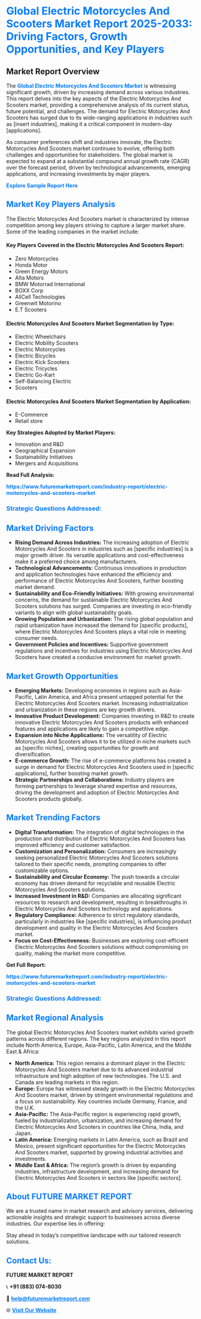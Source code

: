 <h1 style="color: #007BFF;">Global Electric Motorcycles And Scooters Market Report 2025-2033: Driving Factors, Growth Opportunities, and Key Players</h1>

<section id="overview">
<h2>Market Report Overview</h2>
<p>The <a href="https://www.futuremarketreport.com/industry-report/electric-motorcycles-and-scooters-market" style="color: #007BFF; text-decoration: none;"><strong>Global Electric Motorcycles And Scooters Market</strong></a> is witnessing significant growth, driven by increasing demand across various industries. This report delves into the key aspects of the Electric Motorcycles And Scooters market, providing a comprehensive analysis of its current status, future potential, and challenges. The demand for Electric Motorcycles And Scooters has surged due to its wide-ranging applications in industries such as [insert industries], making it a critical component in modern-day [applications].</p>
<p>As consumer preferences shift and industries innovate, the Electric Motorcycles And Scooters market continues to evolve, offering both challenges and opportunities for stakeholders. The global market is expected to expand at a substantial compound annual growth rate (CAGR) over the forecast period, driven by technological advancements, emerging applications, and increasing investments by major players.</p>
</section>

<section id="overview">
<p><a href="https://www.futuremarketreport.com/request-sample/reportId=64264" style="color: #007BFF; text-decoration: none;"><strong>Explore Sample Report Here</strong></a></p>
</section>

<section id="key-players">
<h2 style="color: #007BFF;">Market Key Players Analysis</h2>
<p>The Electric Motorcycles And Scooters market is characterized by intense competition among key players striving to capture a larger market share. Some of the leading companies in the market include:</p>
<h4>Key Players Covered in the Electric Motorcycles And Scooters Report:</h4>
<ul><li>Zero Motorcycles</li><li>Honda Motor</li><li>Green Energy Motors</li><li>Alta Motors</li><li>BMW Motorrad International</li><li>BOXX Corp</li><li>AllCell Technologies</li><li>Greenwit Motorino</li><li>E.T Scooters</li></ul>
<h4>Electric Motorcycles And Scooters Market Segmentation by Type:</h4>
<ul><li>Electric Wheelchairs</li><li>Electric Mobility Scooters</li><li>Electric Motorcycles</li><li>Electric Bicycles</li><li>Electric Kick Scooters</li><li>Electric Tricycles</li><li>Electric Go-Kart</li><li>Self-Balancing Electric</li><li>Scooters</li></ul>

<h4>Electric Motorcycles And Scooters Market Segmentation by Application:</h4>
<ul><li>E-Commerce</li><li>Retail store</li></ul>
<p><strong>Key Strategies Adopted by Market Players:</strong></p>
<ul>
<li>Innovation and R&D</li>
<li>Geographical Expansion</li>
<li>Sustainability Initiatives</li>
<li>Mergers and Acquisitions</li>
</ul>
</section>

<section>
<p><strong>Read Full Analysis: </strong></p><a href="https://www.futuremarketreport.com/industry-report/electric-motorcycles-and-scooters-market" style="color: #007BFF; text-decoration: none;"><strong>https://www.futuremarketreport.com/industry-report/electric-motorcycles-and-scooters-market</strong></a>
<h3 style="color: #007BFF;">Strategic Questions Addressed:</h3>
</section>

<section id="driving-factors">
<h2 style="color: #007BFF;">Market Driving Factors</h2>
<ul>
<li><strong>Rising Demand Across Industries:</strong> The increasing adoption of Electric Motorcycles And Scooters in industries such as [specific industries] is a major growth driver. Its versatile applications and cost-effectiveness make it a preferred choice among manufacturers.</li>
<li><strong>Technological Advancements:</strong> Continuous innovations in production and application technologies have enhanced the efficiency and performance of Electric Motorcycles And Scooters, further boosting market demand.</li>
<li><strong>Sustainability and Eco-Friendly Initiatives:</strong> With growing environmental concerns, the demand for sustainable Electric Motorcycles And Scooters solutions has surged. Companies are investing in eco-friendly variants to align with global sustainability goals.</li>
<li><strong>Growing Population and Urbanization:</strong> The rising global population and rapid urbanization have increased the demand for [specific products], where Electric Motorcycles And Scooters plays a vital role in meeting consumer needs.</li>
<li><strong>Government Policies and Incentives:</strong> Supportive government regulations and incentives for industries using Electric Motorcycles And Scooters have created a conducive environment for market growth.</li>
</ul>
</section>

<section id="growth-opportunities">
<h2 style="color: #007BFF;">Market Growth Opportunities</h2>
<ul>
<li><strong>Emerging Markets:</strong> Developing economies in regions such as Asia-Pacific, Latin America, and Africa present untapped potential for the Electric Motorcycles And Scooters market. Increasing industrialization and urbanization in these regions are key growth drivers.</li>
<li><strong>Innovative Product Development:</strong> Companies investing in R&D to create innovative Electric Motorcycles And Scooters products with enhanced features and applications are likely to gain a competitive edge.</li>
<li><strong>Expansion into Niche Applications:</strong> The versatility of Electric Motorcycles And Scooters allows it to be utilized in niche markets such as [specific niches], creating opportunities for growth and diversification.</li>
<li><strong>E-commerce Growth:</strong> The rise of e-commerce platforms has created a surge in demand for Electric Motorcycles And Scooters used in [specific applications], further boosting market growth.</li>
<li><strong>Strategic Partnerships and Collaborations:</strong> Industry players are forming partnerships to leverage shared expertise and resources, driving the development and adoption of Electric Motorcycles And Scooters products globally.</li>
</ul>
</section>

<section id="trending-factors">
<h2 style="color: #007BFF;">Market Trending Factors</h2>
<ul>
<li><strong>Digital Transformation:</strong> The integration of digital technologies in the production and distribution of Electric Motorcycles And Scooters has improved efficiency and customer satisfaction.</li>
<li><strong>Customization and Personalization:</strong> Consumers are increasingly seeking personalized Electric Motorcycles And Scooters solutions tailored to their specific needs, prompting companies to offer customizable options.</li>
<li><strong>Sustainability and Circular Economy:</strong> The push towards a circular economy has driven demand for recyclable and reusable Electric Motorcycles And Scooters solutions.</li>
<li><strong>Increased Investment in R&D:</strong> Companies are allocating significant resources to research and development, resulting in breakthroughs in Electric Motorcycles And Scooters technology and applications.</li>
<li><strong>Regulatory Compliance:</strong> Adherence to strict regulatory standards, particularly in industries like [specific industries], is influencing product development and quality in the Electric Motorcycles And Scooters market.</li>
<li><strong>Focus on Cost-Effectiveness:</strong> Businesses are exploring cost-efficient Electric Motorcycles And Scooters solutions without compromising on quality, making the market more competitive.</li>
</ul>
</section>

<section>
<p><strong>Get Full Report: </strong></p><a href="https://www.futuremarketreport.com/industry-report/electric-motorcycles-and-scooters-market" style="color: #007BFF; text-decoration: none;"><strong>https://www.futuremarketreport.com/industry-report/electric-motorcycles-and-scooters-market</strong></a>
<h3 style="color: #007BFF;">Strategic Questions Addressed:</h3>
</section>


<section id="regional-analysis">
<h2 style="color: #007BFF;">Market Regional Analysis</h2>
<p>The global Electric Motorcycles And Scooters market exhibits varied growth patterns across different regions. The key regions analyzed in this report include North America, Europe, Asia-Pacific, Latin America, and the Middle East & Africa:</p>
<ul>
<li><strong>North America:</strong> This region remains a dominant player in the Electric Motorcycles And Scooters market due to its advanced industrial infrastructure and high adoption of new technologies. The U.S. and Canada are leading markets in this region.</li>
<li><strong>Europe:</strong> Europe has witnessed steady growth in the Electric Motorcycles And Scooters market, driven by stringent environmental regulations and a focus on sustainability. Key countries include Germany, France, and the U.K.</li>
<li><strong>Asia-Pacific:</strong> The Asia-Pacific region is experiencing rapid growth, fueled by industrialization, urbanization, and increasing demand for Electric Motorcycles And Scooters in countries like China, India, and Japan.</li>
<li><strong>Latin America:</strong> Emerging markets in Latin America, such as Brazil and Mexico, present significant opportunities for the Electric Motorcycles And Scooters market, supported by growing industrial activities and investments.</li>
<li><strong>Middle East & Africa:</strong> The region’s growth is driven by expanding industries, infrastructure development, and increasing demand for Electric Motorcycles And Scooters in sectors like [specific sectors].</li>
</ul>
</section>

<footer>
<h2 style="color: #007BFF;">About FUTURE MARKET REPORT</h2>
<p>We are a trusted name in market research and advisory services, delivering actionable insights and strategic support to businesses across diverse industries. Our expertise lies in offering:</p>

<p>Stay ahead in today’s competitive landscape with our tailored research solutions.</p>

<h2 style="color: #007BFF;">Contact Us:</h2>
<p><strong>FUTURE MARKET REPORT</strong></p>
<p>📞 <strong>+91 (883) 074-8030</strong></p>
<p>📧 <strong><a href="mailto:help@futuremarketreport.com" style="color: #007BFF;">help@futuremarketreport.com</a></strong></p>
<p>🌐 <strong><a href="https://www.futuremarketreport.com/" style="color: #007BFF;">Visit Our Website</a></strong></p>
</footer>